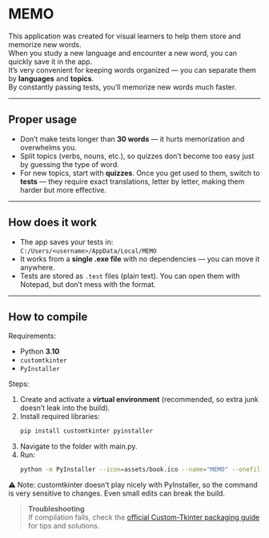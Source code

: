 # MEMO  

This application was created for visual learners to help them store and memorize new words.  
When you study a new language and encounter a new word, you can quickly save it in the app.  
It’s very convenient for keeping words organized — you can separate them by **languages** and **topics**.  
By constantly passing tests, you’ll memorize new words much faster.  

---

## Proper usage  
- Don’t make tests longer than **30 words** — it hurts memorization and overwhelms you.  
- Split topics (verbs, nouns, etc.), so quizzes don’t become too easy just by guessing the type of word.  
- For new topics, start with **quizzes**. Once you get used to them, switch to **tests** — they require exact translations, letter by letter, making them harder but more effective.  

---

## How does it work  
- The app saves your tests in:  
  `C:/Users/<username>/AppData/Local/MEMO`  
- It works from a **single .exe file** with no dependencies — you can move it anywhere.  
- Tests are stored as `.test` files (plain text). You can open them with Notepad, but don’t mess with the format.  

---

## How to compile  
Requirements:  
- Python **3.10**  
- `customtkinter`  
- `PyInstaller`  

Steps:  
1. Create and activate a **virtual environment** (recommended, so extra junk doesn’t leak into the build).  
2. Install required libraries:  
   ```bash
   pip install customtkinter pyinstaller
3. Navigate to the folder with main.py.
4. Run:
   ```bash
   python -m PyInstaller --icon=assets/book.ico --name="MEMO" --onefile --noconsole --add-data="venv\Lib\site-packages\customtkinter;customtkinter/" main.py
⚠️ Note: customtkinter doesn’t play nicely with PyInstaller, so the command is very sensitive to changes. Even small edits can break the build.

> **Troubleshooting**  
> If compilation fails, check the [official Custom-Tkinter packaging guide](https://github.com/TomSchimansky/CustomTkinter/wiki/Packaging) for tips and solutions.

